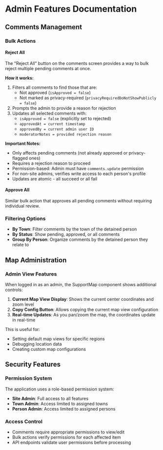 # Admin Features Documentation

## Comments Management

### Bulk Actions

#### Reject All
The "Reject All" button on the comments screen provides a way to bulk reject multiple pending comments at once.

**How it works:**
1. Filters all comments to find those that are:
   - Not approved (`isApproved = false`)
   - Not marked as privacy-required (`privacyRequiredDoNotShowPublicly = false`)
2. Prompts the admin to provide a reason for rejection
3. Updates all selected comments with:
   - `isApproved = false` (explicitly set to rejected)
   - `approvedAt = current timestamp`
   - `approvedBy = current admin user ID`
   - `moderatorNotes = provided rejection reason`

**Important Notes:**
- Only affects pending comments (not already approved or privacy-flagged ones)
- Requires a rejection reason to proceed
- Permission-based: Admin must have `comments.update` permission
- For non-site admins, verifies write access to each person's profile
- Updates are atomic - all succeed or all fail

#### Approve All
Similar bulk action that approves all pending comments without requiring individual review.

### Filtering Options
- **By Town**: Filter comments by the town of the detained person
- **By Status**: Show pending, approved, or all comments
- **Group By Person**: Organize comments by the detained person they relate to

## Map Administration

### Admin View Features
When logged in as an admin, the SupportMap component shows additional controls:

1. **Current Map View Display**: Shows the current center coordinates and zoom level
2. **Copy Config Button**: Allows copying the current map view configuration
3. **Real-time Updates**: As you pan/zoom the map, the coordinates update in real-time

This is useful for:
- Setting default map views for specific regions
- Debugging location data
- Creating custom map configurations

## Security Features

### Permission System
The application uses a role-based permission system:
- **Site Admin**: Full access to all features
- **Town Admin**: Access limited to assigned towns
- **Person Admin**: Access limited to assigned persons

### Access Control
- Comments require appropriate permissions to view/edit
- Bulk actions verify permissions for each affected item
- API endpoints validate user permissions before processing
